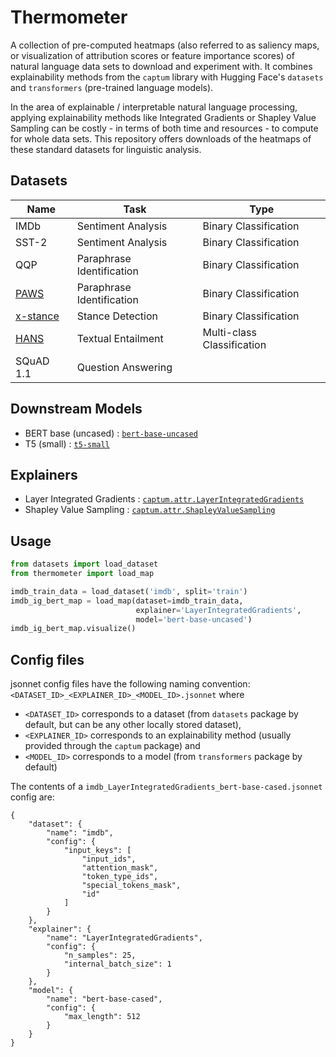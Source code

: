 # Thermometer
A collection of pre-computed heatmaps (also referred to as saliency maps, or visualization of attribution scores or feature importance scores) of natural language data sets to download and experiment with. It combines explainability methods from the `captum` library with Hugging Face's `datasets` and `transformers` (pre-trained language models).

In the area of explainable / interpretable natural language processing, applying explainability methods like Integrated Gradients or Shapley Value Sampling can be costly - in terms of both time and resources - to compute for whole data sets. This repository offers downloads of the heatmaps of these standard datasets for linguistic analysis.

## Datasets

Name | Task | Type
--- | --- | ---
IMDb | Sentiment Analysis | Binary Classification
SST-2 | Sentiment Analysis | Binary Classification
QQP | Paraphrase Identification | Binary Classification
[PAWS](https://github.com/google-research-datasets/paws) | Paraphrase Identification | Binary Classification
[x-stance](https://github.com/ZurichNLP/xstance) | Stance Detection | Binary Classification
[HANS](https://github.com/tommccoy1/hans) | Textual Entailment | Multi-class Classification
SQuAD 1.1 | Question Answering |

## Downstream Models
* BERT base (uncased) : [`bert-base-uncased`](https://huggingface.co/bert-base-uncased)
* T5 (small) : [`t5-small`](https://huggingface.co/t5-small)

## Explainers
* Layer Integrated Gradients : [`captum.attr.LayerIntegratedGradients`](https://captum.ai/api/layer.html#layer-integrated-gradients)
* Shapley Value Sampling : [`captum.attr.ShapleyValueSampling`](https://captum.ai/api/shapley_value_sampling.html)




## Usage

```python
from datasets import load_dataset
from thermometer import load_map

imdb_train_data = load_dataset('imdb', split='train')
imdb_ig_bert_map = load_map(dataset=imdb_train_data,
                            explainer='LayerIntegratedGradients',
                            model='bert-base-uncased')
imdb_ig_bert_map.visualize()
```


## Config files

jsonnet config files have the following naming convention:
`<DATASET_ID>_<EXPLAINER_ID>_<MODEL_ID>.jsonnet` where
* `<DATASET_ID>` corresponds to a dataset (from `datasets` package by default, but can be any other locally stored dataset),
* `<EXPLAINER_ID>` corresponds to an explainability method (usually provided through the `captum` package) and
* `<MODEL_ID>` corresponds to a model (from `transformers` package by default)

The contents of a `imdb_LayerIntegratedGradients_bert-base-cased.jsonnet` config are:

```jsonnet
{
    "dataset": {
        "name": "imdb",
        "config": {
            "input_keys": [
                "input_ids",
                "attention_mask",
                "token_type_ids",
                "special_tokens_mask",
                "id"            
            ]
        }
    },
    "explainer": {
        "name": "LayerIntegratedGradients",
        "config": {
            "n_samples": 25,
            "internal_batch_size": 1
        }
    },
    "model": {
        "name": "bert-base-cased",
        "config": {
            "max_length": 512
        }
    }
}
```